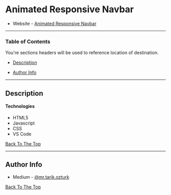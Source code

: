 # Animated Responsive Navbar

- Website - [Animated Responsive Navbar](https://mrtarikozturk.github.io/animated-responsive-navbar/)

<!--  This is a ReadMe template to help save you time and effort. -->

---

### Table of Contents

You're sections headers will be used to reference location of destination.

- [Description](#description)
<!--
- [How To Use](#how-to-use)
- [References](#references)
- [License](#license) -->

- [Author Info](#author-info)

---

## Description

#### Technologies

- HTML5
- Javascript
- CSS
- VS Code

[Back To The Top](#animated-responsive-navbar)

---

## Author Info

- Medium - [@mr.tarik.ozturk](https://medium.com/@mr.tarik.ozturk)

[Back To The Top](#animated-responsive-navbar)

